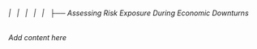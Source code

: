 ###### |   |   |   |   |   ├── Assessing Risk Exposure During Economic Downturns

*Add content here*